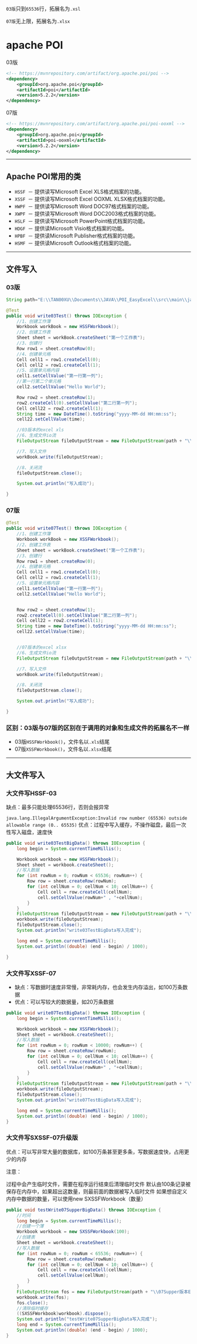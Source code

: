 `03版`只到`65536`行，拓展名为`.xsl`

`07版`无上限，拓展名为`.xlsx`

# apache POI

03版

```xml
<!-- https://mvnrepository.com/artifact/org.apache.poi/poi -->
<dependency>
    <groupId>org.apache.poi</groupId>
    <artifactId>poi</artifactId>
    <version>5.2.2</version>
</dependency>
```

07版

```xml
<!-- https://mvnrepository.com/artifact/org.apache.poi/poi-ooxml -->
<dependency>
    <groupId>org.apache.poi</groupId>
    <artifactId>poi-ooxml</artifactId>
    <version>5.2.2</version>
</dependency>
```



---



## Apache POI常用的类

+ `HSSF `－ 提供读写Microsoft Excel XLS格式档案的功能。
+ `XSSF `－ 提供读写Microsoft Excel OOXML XLSX格式档案的功能。
+ `HWPF `－ 提供读写Microsoft Word DOC97格式档案的功能。
+ `XWPF `－ 提供读写Microsoft Word DOC2003格式档案的功能。
+ `HSLF `－ 提供读写Microsoft PowerPoint格式档案的功能。
+ `HDGF `－ 提供读Microsoft Visio格式档案的功能。
+ `HPBF `－ 提供读Microsoft Publisher格式档案的功能。
+  `HSMF `－ 提供读Microsoft Outlook格式档案的功能。



---



## 文件写入

### 03版

```java
String path="E:\\TAN00XU\\Documents\\JAVA\\POI_EasyExcel\\src\\main\\java\\com\\tan00xu\\documents";

@Test
public void write03Test() throws IOException {
    //1、创建工作簿
    Workbook workBook = new HSSFWorkbook();
    //2、创建工作表
    Sheet sheet = workBook.createSheet("第一个工作表");
    //3、创建行
    Row row1 = sheet.createRow(0);
    //4、创建单元格
    Cell cell1 = row1.createCell(0);
    Cell cell2 = row1.createCell(1);
    //5、设置单元格内容
    cell1.setCellValue("第一行第一列");
    //第一行第二个单元格
    cell2.setCellValue("Hello World");

    Row row2 = sheet.createRow(1);
    row2.createCell(0).setCellValue("第二行第一列");
    Cell cell22 = row2.createCell(1);
    String time = new DateTime().toString("yyyy-MM-dd HH:mm:ss");
    cell22.setCellValue(time);

    //03版本的excel xls
    //6、生成文件io流
    FileOutputStream fileOutputStream = new FileOutputStream(path + "\\03.xls");

    //7、写入文件
    workBook.write(fileOutputStream);

    //8、关闭流
    fileOutputStream.close();

    System.out.println("写入成功");

}
```

### 07版

```java
@Test
public void write07Test() throws IOException {
    //1、创建工作簿
    Workbook workBook = new XSSFWorkbook();
    //2、创建工作表
    Sheet sheet = workBook.createSheet("第一个工作表");
    //3、创建行
    Row row1 = sheet.createRow(0);
    //4、创建单元格
    Cell cell1 = row1.createCell(0);
    Cell cell2 = row1.createCell(1);
    //5、设置单元格内容
    cell1.setCellValue("第一行第一列");
    cell2.setCellValue("Hello World");


    Row row2 = sheet.createRow(1);
    row2.createCell(0).setCellValue("第二行第一列");
    Cell cell22 = row2.createCell(1);
    String time = new DateTime().toString("yyyy-MM-dd HH:mm:ss");
    cell22.setCellValue(time);


    //07版本的excel xlsx
    //6、生成文件io流
    FileOutputStream fileOutputStream = new FileOutputStream(path + "\\07.xlsx");

    //7、写入文件
    workBook.write(fileOutputStream);

    //8、关闭流
    fileOutputStream.close();

    System.out.println("写入成功");

}
```

### 区别：03版与07版的区别在于调用的对象和生成文件的拓展名不一样

+ 03版`HSSFWorkbook()`，文件名以`.xls`结尾
+ 07版`XSSFWorkbook()`，文件名以`.xlsx`结尾



---

## 大文件写入

### 大文件写HSSF-03

缺点：最多只能处理65536行，否则会报异常

`java.lang.IllegalArgumentException:Invalid row number (65536) outside allowable range (0.. 65535)`
优点：过程中写入缓存，不操作磁盘，最后一次性写入磁盘，速度快

```java
public void write03TestBigData() throws IOException {
    long begin = System.currentTimeMillis();

    Workbook workbook = new HSSFWorkbook();
    Sheet sheet = workbook.createSheet();
    //写入数据
    for (int rowNum = 0; rowNum < 65536; rowNum++) {
        Row row = sheet.createRow(rowNum);
        for (int cellNum = 0; cellNum < 10; cellNum++) {
            Cell cell = row.createCell(cellNum);
            cell.setCellValue(rowNum+" , "+cellNum);
        }
    }
    FileOutputStream fileOutputStream = new FileOutputStream(path + "\\03版本Excel大量数据测试.xls");
    workbook.write(fileOutputStream);
    fileOutputStream.close();
    System.out.println("write03TestBigData写入完成");

    long end = System.currentTimeMillis();
    System.out.println((double) (end - begin) / 1000);

}
```



### 大文件写XSSF-07

- 缺点：写数据时速度非常慢，非常耗内存，也会发生内存溢出，如100万条数据
- 优点：可以写较大的数据量，如20万条数据

```java
public void write07TestBigData() throws IOException {
    long begin = System.currentTimeMillis();

    Workbook workbook = new XSSFWorkbook();
    Sheet sheet = workbook.createSheet();
    //写入数据
    for (int rowNum = 0; rowNum < 10000; rowNum++) {
        Row row = sheet.createRow(rowNum);
        for (int cellNum = 0; cellNum < 10; cellNum++) {
            Cell cell = row.createCell(cellNum);
            cell.setCellValue(rowNum+" , "+cellNum);
        }
    }
    FileOutputStream fileOutputStream = new FileOutputStream(path + "\\07版本Excel大量数据测试.xlsx");
    workbook.write(fileOutputStream);
    fileOutputStream.close();
    System.out.println("write07TestBigData写入完成");

    long end = System.currentTimeMillis();
    System.out.println((double) (end - begin) / 1000);
}
```



### 大文件写SXSSF-07升级版

优点：可以写非常大量的数据库，如100万条甚至更多条，写数据速度快，占用更少的内存

注意：

过程中会产生临时文件，需要在程序运行结束后清理临时文件
默认由100条记录被保存在内存中，如果超出这数量，则最前面的数据被写入临时文件
如果想自定义内存中数据的数量，可以使用new SXSSFWorkbook（数量）

```java
public void testWrite07SupperBigData() throws IOException {
    //时间
    long begin = System.currentTimeMillis();
    //创建一个薄
    Workbook workbook = new SXSSFWorkbook(100);
    //创建表
    Sheet sheet = workbook.createSheet();
    //写入数据
    for (int rowNum = 0; rowNum < 65536; rowNum++) {
        Row row = sheet.createRow(rowNum);
        for (int cellNum = 0; cellNum < 10; cellNum++) {
            Cell cell = row.createCell(cellNum);
            cell.setCellValue(cellNum);
        }
    }
    FileOutputStream fos = new FileOutputStream(path + "\\07Supper版本Excel大量数据测试.xlsx");
    workbook.write(fos);
    fos.close();
    //清除临时缓存
    ((SXSSFWorkbook)workbook).dispose();
    System.out.println("testWrite07SupperBigData写入完成");
    long end = System.currentTimeMillis();
    System.out.println((double) (end - begin) / 1000);
}
```

